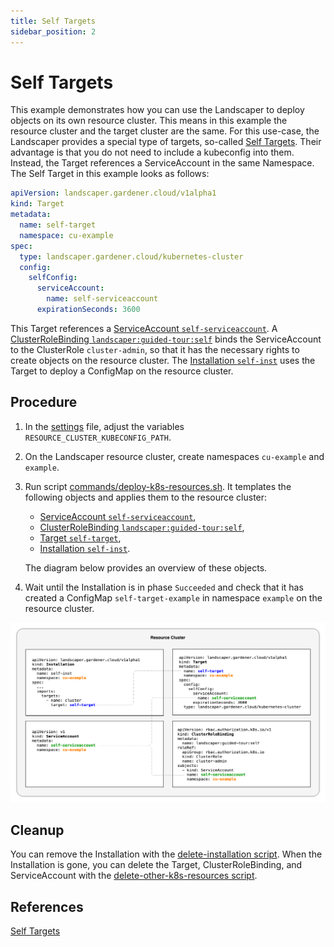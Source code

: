 ```yaml
---
title: Self Targets
sidebar_position: 2
---
```


# Self Targets

This example demonstrates how you can use the Landscaper to deploy objects on its own resource cluster.
This means in this example the resource cluster and the target cluster are the same.
For this use-case, the Landscaper provides a special type of targets, so-called 
[Self Targets](../../../usage/Targets.md#targets-to-the-landscaper-resource-cluster-self-targets).
Their advantage is that you do not need to include a kubeconfig into them. Instead, the Target references a ServiceAccount
in the same Namespace. The Self Target in this example looks as follows:

```yaml
apiVersion: landscaper.gardener.cloud/v1alpha1
kind: Target
metadata:
  name: self-target
  namespace: cu-example
spec:
  type: landscaper.gardener.cloud/kubernetes-cluster
  config:
    selfConfig:
      serviceAccount:
        name: self-serviceaccount
      expirationSeconds: 3600
```

This Target references a [ServiceAccount `self-serviceaccount`](installation/serviceaccount.yaml.tpl).
A [ClusterRoleBinding `landscaper:guided-tour:self`](installation/clusterrolebinding.yaml.tpl) binds the ServiceAccount 
to the ClusterRole `cluster-admin`, so that it has the necessary rights to create objects on the resource cluster.
The [Installation `self-inst`](installation/installation.yaml.tpl) uses the Target to deploy a ConfigMap on the 
resource cluster.


## Procedure

1. In the [settings](commands/settings) file, adjust the variables `RESOURCE_CLUSTER_KUBECONFIG_PATH`.

2. On the Landscaper resource cluster, create namespaces `cu-example` and `example`.

3. Run script [commands/deploy-k8s-resources.sh](commands/deploy-k8s-resources.sh).
   It templates the following objects and applies them to the resource cluster:
   - [ServiceAccount `self-serviceaccount`](installation/serviceaccount.yaml.tpl),
   - [ClusterRoleBinding `landscaper:guided-tour:self`](installation/clusterrolebinding.yaml.tpl),
   - [Target `self-target`](installation/target.yaml.tpl),
   - [Installation `self-inst`](installation/installation.yaml.tpl).  
   
   The diagram below provides an overview of these objects.

4. Wait until the Installation is in phase `Succeeded` and check that it has created a ConfigMap `self-target-example`
   in namespace `example` on the resource cluster.

![diagram](./images/self-targets.png)


## Cleanup

You can remove the Installation with the
[delete-installation script](commands/delete-installation.sh).
When the Installation is gone, you can delete the Target, ClusterRoleBinding, and ServiceAccount with the
[delete-other-k8s-resources script](commands/delete-other-k8s-resources.sh).


## References

[Self Targets](../../../usage/Targets.md#targets-to-the-landscaper-resource-cluster-self-targets)
